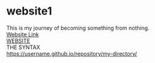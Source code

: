 # website1
This is my journey of becoming something from nothing.<br />
[Website Link](https://love-to-code108.github.io/website1/public/)    <br />
<a href="https://love-to-code108.github.io/website1/public/" target="_blank">WEBSITE</a> <br />
THE SYNTAX<br />
https://username.github.io/repository/my-directory/<br />
